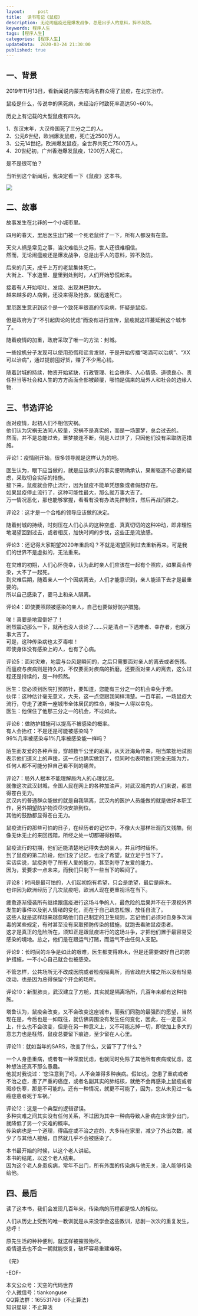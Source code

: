 ```yaml
---   
layout:     post  
title:  读书笔记《鼠疫》
description: 无论闹瘟疫还是爆发战争，总是出乎人的意料，猝不及防。  
keywords: 程序人生  
tags: [程序人生]    
categories: [程序人生]  
updateData:  2020-03-24 21:30:00  
published: true  
---  
```



## 一、背景  


2019年11月13日，看新闻说内蒙古有两名群众得了鼠疫，在北京治疗。  


鼠疫是什么，传说中的黑死病，未经治疗时致死率高达50~60%。  


历史上有记载的大型鼠疫有四次。  


1、东汉末年，大汉帝国死了三分之二的人。  
2、公元6世纪，欧洲爆发鼠疫，死亡近2500万人。  
3、公元14世纪，欧洲爆发鼠疫，全世界共死亡7500万人。  
4、20世纪初，广州香港爆发鼠疫，1200万人死亡。  


是不是很可怕？  


当听到这个新闻后，我决定看一下《鼠疫》这本书。  


![](http://res2020.tiankonguse.com/images/2020/03/24/001.png)  



## 二、故事  


故事发生在北非的一个小城市里。  


四月的春天，里厄医生出门被一个死老鼠绊了一下，所有人都没有在意。  


天灾人祸是常见之事，当灾难临头之际，世人还很难相信。  
然而，无论闹瘟疫还是爆发战争，总是出乎人的意料，猝不及防。  


后来的几天，成千上万的老鼠集体死亡。  
大街上、下水道里、屋里到处到时，人们开始恐慌起来。  


接着有人开始呕吐、发烧、出现淋巴肿大。  
越来越多的人病倒，还没来得及抢救，就迅速死亡。  


里厄医生意识到这个是一个致死率很高的传染病，怀疑是鼠疫。  


但是政府为了“不引起舆论的忧虑”而没有进行宣传，鼠疫就这样蔓延到这个城市了。  



随着疫情的加重，政府采取了唯一的方法：封城。  


一些投机分子发现可以使用恐慌和谣言发财，于是开始传播“喝酒可以治病”、“XX可以治病”，通过提前囤好货，赚了不少黑心钱。  


随着封城的持续，物资开始紧缺，行政管理、社会秩序、人心情感、道德良心、责任担当等社会和人生的方方面面全部被颠覆，哪怕是偶来的局外人和社会的边缘人物.  



## 三、节选评论  



面对疫情，起初人们不相信灾祸。  
他们认为灾祸无法同人较量，灾祸不是真实的，而是一场噩梦，总会过去的。  
然而，并不是总能过去，噩梦接连不断，倒是人过世了，只因他们没有采取防范措施。  


评论1：疫情刚开始，很多领导就是这样认为的吧。  


医生认为，眼下应当做的，就是应该承认的事实便明确承认，果断驱逐不必要的疑虑，采取切合实际的措施。  
接下来，鼠疫就会停止流行，因为鼠疫不能单凭想象或者假想存在。  
如果鼠疫停止流行了，这种可能性最大，那么就万事大吉了。  
万一情况恶化，那也能够掌握，看看有没有办法先控制住，然后再战而胜之。  


评论2：这才是一个合格的领导应该做的决定。  



随着封城的持续，时刻压在人们心头的这种空虚、真真切切的这种冲动，即非理性地渴望回到过去，或者相反，加快时间的步伐，这些正是流放感。  


评论3：还记得大家期望2020年重启吗？不就是渴望回到过去重新再来。可是我们的世界不是虚拟的，无法重来。  


在灾难的初期，人们心怀侥幸，认为此时亲人们应该在一起有个照应，如果真会传染，大不了一起死。  
到灾难后期，随着亲人一个个因病离去，人们才能意识到，亲人能活下去才是最重要的。  
所以自己感染了，要马上和亲人隔离。  


评论4：即使要照顾被感染的亲人，自己也要做好防护措施。  


唉！真要是地震倒好了！  
剧烈震动那么一下，就再也没人谈论了……只是清点一下遇难者、幸存者，也就万事大吉了。  
可是，这种传染病也太歹毒啦！  
即使身体没有感染上的人，也有了心病。  



评论5：面对灾难，地震与台风是瞬间的，之后只需要面对亲人的离去或者伤残。  
而瘟疫与疾病则是持久的，不仅要面对疾病的折磨，还要面对亲人的离去，这么过程还是持续的，是一种煎熬。  



医生：您必须到医院打预防针，要知道，您能有三分之一的机会幸免于难。  
伙伴：这种估计毫无意义，大夫，这一点您跟我同样清楚。一百年前，一场鼠疫大流行，夺走了波斯一座城市全体居民的性命，唯独一人得以幸免。  
医生：他保住了他那三分之一的机会，不过如此。  


评论6：做防护措施可以提高不被感染的概率。  
有人会抬杠：不是还是可能被感染吗？  
99%几率被感染与1%几率被感染能一样吗？  



陌生而友爱的各种声音，穿越数千公里的距离，从天涯海角传来，相当笨拙地试图表示他们道义上的声援，这一点也确实做到了，但同时也表明他们完全无能为力，任何人都不可能分担自己看不到的痛苦。  


评论7：局外人根本不能理解局内人的心理状况。   
就像这次武汉封城，全国人民在网上的各种加油声，对武汉城内的人们来说，都显得苍白无力。  
武汉内的普通群众能做的就是自我隔离，武汉内的医护人员能做的就是做好本职工作，另外期望防护物资尽快安排到位。  
其他的鼓励都显得苍白无力。  


鼠疫流行的那些可怕的日子，在经历者的记忆中，不像大火那样壮观而又残酷，倒像无休无止的来回践踏，所经之处一切都碾得粉碎。  


鼠疫流行的初期，他们还能清楚地记得失去的亲人，并且时时缅怀。  
到了鼠疫的第二阶段，他们没了记忆，也没了希望，就立足于当下了。  
实话实说，鼠疫剥夺了所有人爱的能力，甚至剥夺了友爱的能力。  
因为，爱要求一点未来，而我们只剩下一些当下的瞬间了。  


评论8：时间是最可怕的，人们起初抱有希望，只会是绝望，最后是麻木。  
也许因为欧洲经历了几次鼠疫吧，欧洲人现在更重视活在当下。  


疲惫逐渐侵袭所有继续跟瘟疫进行这场斗争的人，最危险的后果并不在于漠视外界发生的事件以及别人情绪的变化，而在于自己疏忽松懈，放任自流了。  
这些人就是这样越来越忽略他们自己制定的卫生规则，忘记他们必须对自身多次消毒的某些规定，有时甚至没有采取预防传染的措施，就跑去看肺鼠疫患者。  
这才是真正的危险所在，须知正是跟鼠疫进行的这场斗争，才把他们置于最容易受感染的境地。总之，他们是在跟运气打赌，而运气不由任何人支配。  


评论9：长时间的斗争是如此的艰难，医生都变得麻木，但是还需要做好自己的防护措施，一不小心自己就会也被感染。  


不管怎样，公共场所无不改成医院或者检疫隔离所，而省政府大楼之所以没有轻易改动，也是因为总得保留个开会的场所。  


评论10：新型肺炎，武汉建立了方舱，其实就是隔离场所，几百年来都有这种措施。  



塔鲁认为，鼠疫会改变，又不会改变这座城市，而我们同胞的最强烈的愿望，当然现在是，今后也是一如既往，就仿佛周围没有发生任何变化，因此，在一定意义上，什么也不会改变，但是在另一种意义上，又不可能忘掉一切，即使加上多大的意志力也是枉然，鼠疫总要留下痕迹，至少留在人心里。  



评论11：就如当年的SARS，改变了什么，又留下了了什么？  


 一个人身患重病，或者有一种深度忧虑，也就同时免除了其他所有疾病或忧虑，这种想法还真不那么愚蠢。  
 他就对我说过：‘您注意到了吗，人不会兼得多种疾病。假如说，您患了重病或者不治之症，患了严重的癌症，或者名副其实的肺结核，就绝不会再感染上鼠疫或者斑疹伤寒，那是不可能的。还有一种情况，就更不可能了，因为，您从未见过一名癌症患者死于车祸。’  



评论12：这是一个典型的逻辑谬误。  
多种灾难之间其实没有任何关系，不过因为其中一种病导致人卧病在床很少出门，就降低了另一个灾难的概率。  
传染病也是一个道理，得癌症或不治之症的，大多待在家里，减少了外出次数，减少了与其他人接触，自然就几乎不会被感染了。  


本书最开始的时候，以这个老人讲起。   
本书的结尾，以这个老人结束。  
因为这个老人身患疾病，常年不出门，所有外面的传染病与他无关，没人能够传染给他。  



## 四、最后  


读了这本书，我们会发现几百年来，传染病的历程都是惊人的相似。  


人们从历史上受到的唯一教训就是从来没学会这些教训，悲剧一次次的重复发生，悲呼！


原先生活的种种便利，就这样被摧毁殆尽。  
疫情退去也不会一朝就能恢复，破坏容易重建难呀。  


《完》


-EOF-  



本文公众号：天空的代码世界  
个人微信号：tiankonguse  
QQ算法群：165531769（不止算法）  
知识星球：不止算法  

